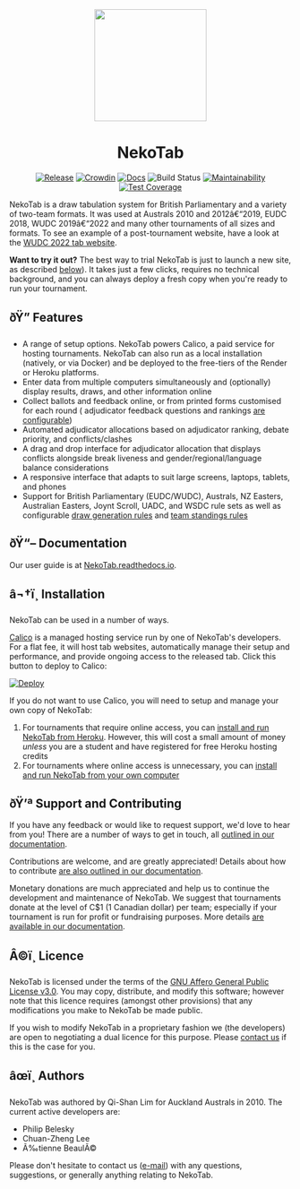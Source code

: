 ﻿<div align="center">

<img width=200 src="https://raw.githubusercontent.com/NekoTabDebate/NekoTab/develop/NekoTab/static/logo.svg?sanitize=true">

# NekoTab

[![Release](https://img.shields.io/github/release/NekoTabdebate/NekoTab.svg)](https://github.com/NekoTabdebate/NekoTab/releases)
[![Crowdin](https://badges.crowdin.net/NekoTab/localized.svg)](https://crowdin.com/project/NekoTab)
[![Docs](https://readthedocs.org/projects/NekoTab/badge/)](http://NekoTab.readthedocs.io/en/stable/)
![Build Status](https://github.com/NekoTabDebate/NekoTab/workflows/Django%20CI/badge.svg)
[![Maintainability](https://api.codeclimate.com/v1/badges/33dc219dfb957ad658c2/maintainability)](https://codeclimate.com/github/NekoTabDebate/NekoTab/maintainability)
[![Test Coverage](https://api.codeclimate.com/v1/badges/33dc219dfb957ad658c2/test_coverage)](https://codeclimate.com/github/NekoTabDebate/NekoTab/test_coverage)

</div>

NekoTab is a draw tabulation system for British Parliamentary and a variety of two-team formats. It was used at Australs 2010 and 2012â€“2019, EUDC 2018, WUDC 2019â€“2022 and many other tournaments of all sizes and formats. To see an example of a post-tournament website, have a look at the [WUDC 2022 tab website](https://wudc2022.calicotab.com/wudc/).

**Want to try it out?** The best way to trial NekoTab is just to launch a new site, as described [below](#%EF%B8%8F-installation)). It takes just a few clicks, requires no technical background, and you can always deploy a fresh copy when you're ready to run your tournament.

## ðŸ” Features

- A range of setup options. NekoTab powers Calico, a paid service for hosting tournaments. NekoTab can also run as a local installation (natively, or via Docker) and be deployed to the free-tiers of the Render or Heroku platforms.
- Enter data from multiple computers simultaneously and (optionally) display results, draws, and other information online
- Collect ballots and feedback online, or from printed forms customised for each round ( adjudicator feedback questions and rankings [are configurable](http://NekoTab.readthedocs.io/en/stable/features/adjudicator-feedback.html))
- Automated adjudicator allocations based on adjudicator ranking, debate priority, and conflicts/clashes
- A drag and drop interface for adjudicator allocation that displays conflicts alongside break liveness and gender/regional/language balance considerations
- A responsive interface that adapts to suit large screens, laptops, tablets, and phones
- Support for British Parliamentary (EUDC/WUDC), Australs, NZ Easters, Australian Easters, Joynt Scroll, UADC, and WSDC rule sets as well as configurable [draw generation rules](http://NekoTab.readthedocs.io/en/stable/features/draw-generation.html) and [team standings rules](http://NekoTab.readthedocs.io/en/stable/features/standings-rules.html)

## ðŸ“– Documentation

Our user guide is at [NekoTab.readthedocs.io](http://NekoTab.readthedocs.io/).

## â¬†ï¸ Installation

NekoTab can be used in a number of ways.

[Calico](https://calicotab.com/) is a managed hosting service run by one of NekoTab's developers. For a flat fee, it will host tab websites, automatically manage their setup and performance, and provide ongoing access to the released tab. Click this button to deploy to Calico:

[![Deploy](https://raw.githubusercontent.com/gist/tienne-B/fc04ecd3c11a38424b642b4bba60e8d9/raw/b2c71d7d6a0d368d3e9dfd8002af729d155ad09b/calicodeploy.svg)](https://calicotab.com/tournaments/new/)

If you do not want to use Calico, you will need to setup and manage your own copy of NekoTab:

1. For tournaments that require online access, you can [install and run NekoTab from Heroku](https://NekoTab.readthedocs.io/en/stable/install/heroku.html). However, this will cost a small amount of money _unless_ you are a student and have registered for free Heroku hosting credits
2. For tournaments where online access is unnecessary, you can [install and run NekoTab from your own computer](https://NekoTab.readthedocs.io/en/stable/install/local.html)

## ðŸ’ª Support and Contributing

If you have any feedback or would like to request support, we'd love to hear from you! There are a number of ways to get in touch, all [outlined in our documentation](http://NekoTab.readthedocs.io/en/latest/about/support.html).

Contributions are welcome, and are greatly appreciated! Details about how to contribute [are also outlined in our documentation](http://NekoTab.readthedocs.io/en/latest/about/contributing.html).

Monetary donations are much appreciated and help us to continue the development and maintenance of NekoTab. We suggest that tournaments donate at the level of C$1 (1 Canadian dollar) per team; especially if your tournament is run for profit or fundraising purposes. More details [are available in our documentation](http://NekoTab.readthedocs.io/en/latest/about/licence.html).

## Â©ï¸ Licence

NekoTab is licensed under the terms of the [GNU Affero General Public License v3.0](https://choosealicense.com/licenses/agpl-3.0/). You may copy, distribute, and modify this software; however note that this licence requires (amongst other provisions) that any modifications you make to NekoTab be made public.

If you wish to modify NekoTab in a proprietary fashion we (the developers) are open to negotiating a dual licence for this purpose. Please [contact us](http://NekoTab.readthedocs.io/en/latest/authors.html#authors) if this is the case for you.

## âœï¸ Authors

NekoTab was authored by Qi-Shan Lim for Auckland Australs in 2010. The current active developers are:

- Philip Belesky
- Chuan-Zheng Lee
- Ã‰tienne BeaulÃ©

Please don't hesitate to contact us ([e-mail](mailto:contact@NekoTab-debate.org)) with any questions, suggestions, or generally anything relating to NekoTab.

